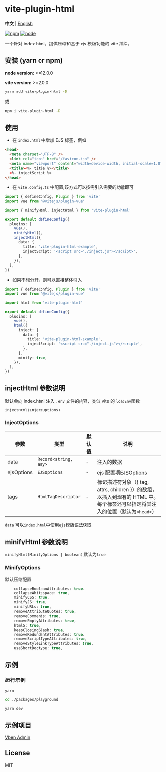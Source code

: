 # vite-plugin-html

**中文** | [English](./README.md)

[![npm][npm-img]][npm-url] [![node][node-img]][node-url]

一个针对 index.html，提供压缩和基于 ejs 模板功能的 vite 插件。

## 安装 (yarn or npm)

**node version:** >=12.0.0

**vite version:** >=2.0.0

```bash
yarn add vite-plugin-html -D
```

或

```bash
npm i vite-plugin-html -D
```

## 使用

- 在 `index.html` 中增加 EJS 标签，例如

```html
<head>
  <meta charset="UTF-8" />
  <link rel="icon" href="/favicon.ico" />
  <meta name="viewport" content="width=device-width, initial-scale=1.0" />
  <title><%- title %></title>
  <%- injectScript %>
</head>
```

- 在 `vite.config.ts` 中配置,该方式可以按需引入需要的功能即可

```ts
import { defineConfig, Plugin } from 'vite'
import vue from '@vitejs/plugin-vue'

import { minifyHtml, injectHtml } from 'vite-plugin-html'

export default defineConfig({
  plugins: [
    vue(),
    minifyHtml(),
    injectHtml({
      data: {
        title: 'vite-plugin-html-example',
        injectScript: '<script src="./inject.js"></script>',
      },
    }),
  ],
})
```

- 如果不想分开，则可以直接整体引入

```ts
import { defineConfig, Plugin } from 'vite'
import vue from '@vitejs/plugin-vue'

import html from 'vite-plugin-html'

export default defineConfig({
  plugins: [
    vue(),
    html({
      inject: {
        data: {
          title: 'vite-plugin-html-example',
          injectScript: '<script src="./inject.js"></script>',
        },
      },
      minify: true,
    }),
  ],
})
```

## injectHtml 参数说明

默认会向 index.html 注入 `.env` 文件的内容，类似 vite 的 `loadEnv`函数

`injectHtml(InjectOptions)`

### InjectOptions

| 参数       | 类型                  | 默认值 | 说明                                                                                                                         |
| ---------- | --------------------- | ------ | ---------------------------------------------------------------------------------------------------------------------------- |
| data       | `Record<string, any>` | -      | 注入的数据                                                                                                                   |
| ejsOptions | `EJSOptions`          | -      | ejs 配置项[EJSOptions](https://github.com/mde/ejs#options)                                                                   |
| tags       | `HtmlTagDescriptor`   | -      | 标记描述符对象（{ tag, attrs, children }）的数组，以插入到现有的 HTML 中。每个标签还可以指定将其注入的位置（默认为`<head>`） |

`data` 可以`index.html`中使用`ejs`模版语法获取

## minifyHtml 参数说明

`minifyHtml(MinifyOptions | boolean)`:默认为`true`

### MinifyOptions

默认压缩配置

```ts
    collapseBooleanAttributes: true,
    collapseWhitespace: true,
    minifyCSS: true,
    minifyJS: true,
    minifyURLs: true,
    removeAttributeQuotes: true,
    removeComments: true,
    removeEmptyAttributes: true,
    html5: true,
    keepClosingSlash: true,
    removeRedundantAttributes: true,
    removeScriptTypeAttributes: true,
    removeStyleLinkTypeAttributes: true,
    useShortDoctype: true,
```

## 示例

### 运行示例

```bash
yarn

cd ./packages/playground

yarn dev

```

## 示例项目

[Vben Admin](https://github.com/anncwb/vue-vben-admin)

## License

MIT

[npm-img]: https://img.shields.io/npm/v/vite-plugin-html.svg
[npm-url]: https://npmjs.com/package/vite-plugin-html
[node-img]: https://img.shields.io/node/v/vite-plugin-html.svg
[node-url]: https://nodejs.org/en/about/releases/
